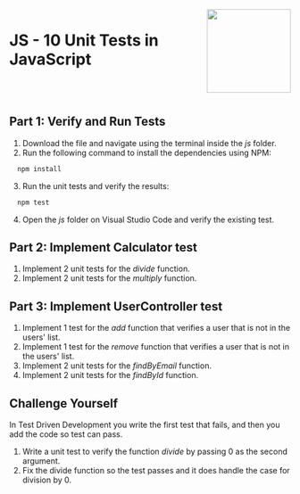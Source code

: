 <img align="right" width="150" height="150" src="https://media-exp1.licdn.com/dms/image/C4E0BAQF7BYCCZt5epw/company-logo_200_200/0?e=2159024400&v=beta&t=qUAFP9bUgBEEXGVQYpUXW1J_OiP8e0r4rFBpqp8OrxA">

# JS - 10 Unit Tests in JavaScript

 <br/>
 <br/>

## Part 1: Verify and Run Tests
1. Download the file and navigate using the terminal inside the *js* folder.
2. Run the following command to install the dependencies using NPM:
 ```bash
   npm install
 ```
3. Run the unit tests and verify the results:
 ```bash
   npm test
 ```
4. Open the *js* folder on Visual Studio Code and verify the existing test.
 
## Part 2: Implement Calculator test
1. Implement 2 unit tests for the *divide* function.
2. Implement 2 unit tests for the *multiply* function.

## Part 3: Implement UserController test
1. Implement 1 test for the *add* function that verifies a user that is not in the users' list.
2. Implement 1 test for the *remove* function that verifies a user that is not in the users' list.
3. Implement 2 unit tests for the *findByEmail* function.
4. Implement 2 unit tests for the *findById* function.

## Challenge Yourself
In Test Driven Development you write the first test that fails, and then you add the code so test can pass.
1. Write a unit test to verify the function *divide* by passing 0 as the second argument.
2. Fix the divide function so the test passes and it does handle the case for division by 0.
